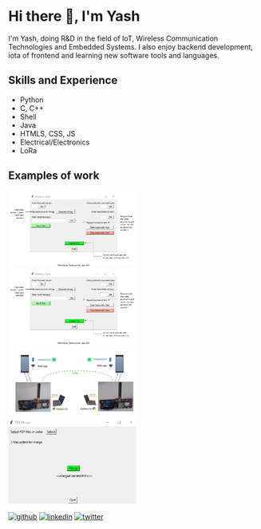 # Hi there 👋, I'm Yash
I'm Yash, doing R&D in the field of IoT, Wireless Communication Technologies and Embedded Systems. I also enjoy backend development, iota of frontend and learning new software tools and languages.

## Skills and Experience
* Python
* C, C++
* Shell
* Java
* HTMLS, CSS, JS
* Electrical/Electronics
* LoRa

## Examples of work
<a href="https://github.com/yashfafola/Meshtastic-Data-Processing"><img src="https://github.com/yashfafola/Meshtastic-Data-Processing/blob/master/image/meshtastic_tester_GUI.png" width="256" />
<a href="https://github.com/yashfafola/Meshtastic-Data-Processing"><img src="https://github.com/yashfafola/Meshtastic-Data-Processing/blob/master/image/meshtastic_tester_GUI.png" width="256" />
<a href="https://github.com/yashfafola/Meshtastic-device-1.2.65.0adc5ce"><img src="https://github.com/yashfafola/yashfafola/blob/master/LoRa_meshtastic_p2p_illustration.png" width="256" />
<a href="https://github.com/yashfafola/pdfmerger"><img src="https://github.com/yashfafola/pdfmerger/blob/master/images/PDF%20merger%20result.png" width="256" />

[<img src='https://cdn.jsdelivr.net/npm/simple-icons@3.0.1/icons/github.svg' alt='github' height='40'>](https://github.com/yashfafola)  [<img src='https://cdn.jsdelivr.net/npm/simple-icons@3.0.1/icons/linkedin.svg' alt='linkedin' height='40'>](https://www.linkedin.com/in/yashfafolawala/)  [<img src='https://cdn.jsdelivr.net/npm/simple-icons@3.0.1/icons/twitter.svg' alt='twitter' height='40'>](https://twitter.com/@YashFafola)  

<!--
**yashfafola/yashfafola** is a ✨ _special_ ✨ repository because its `README.md` (this file) appears on your GitHub profile.

Here are some ideas to get you started:

- 🔭 I’m currently working on ...
- 🌱 I’m currently learning ...
- 👯 I’m looking to collaborate on ...
- 🤔 I’m looking for help with ...
- 💬 Ask me about ...
- 📫 How to reach me: ...
- 😄 Pronouns: ...
- ⚡ Fun fact: ...
-->

